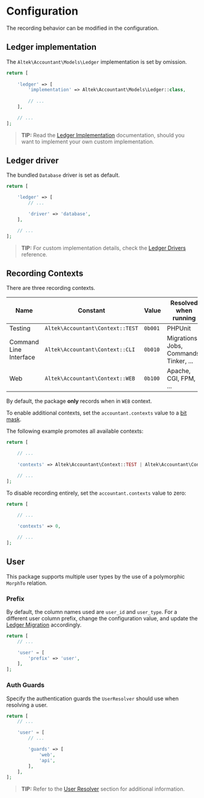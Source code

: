 # Configuration
The recording behavior can be modified in the configuration.

## Ledger implementation
The `Altek\Accountant\Models\Ledger` implementation is set by omission.

```php
return [
    
    'ledger' => [
        'implementation' => Altek\Accountant\Models\Ledger::class,
        
        // ...
    ],

    // ...
];
```

> **TIP:** Read the [Ledger Implementation](ledger-implementation.md) documentation, should you want to implement your own custom implementation.

## Ledger driver
The bundled `Database` driver is set as default.

```php
return [

    'ledger' => [
        // ...

        'driver' => 'database',
    ],

    // ...
];
```

> **TIP:** For custom implementation details, check the [Ledger Drivers](ledger-drivers.md) reference.

## Recording Contexts
There are three recording contexts.

Name                   | Constant                         | Value   | Resolved when running
-----------------------|----------------------------------|---------|----------------------------------------
Testing                | `Altek\Accountant\Context::TEST` | `0b001` | PHPUnit
Command Line Interface | `Altek\Accountant\Context::CLI`  | `0b010` | Migrations, Jobs, Commands, Tinker, ...
Web                    | `Altek\Accountant\Context::WEB`  | `0b100` | Apache, CGI, FPM, ...

By default, the package **only** records when in `WEB` context.

To enable additional contexts, set the `accountant.contexts` value to a [bit mask](https://en.wikipedia.org/wiki/Mask_(computing)).

The following example promotes all available contexts:

```php
return [

    // ...
    
    'contexts' => Altek\Accountant\Context::TEST | Altek\Accountant\Context::CLI | Altek\Accountant\Context::WEB,

    // ...
];
```

To disable recording entirely, set the `accountant.contexts` value to zero:

```php
return [

    // ...
    
    'contexts' => 0,

    // ...
];
```

## User
This package supports multiple user types by the use of a polymorphic `MorphTo` relation.

### Prefix
By default, the column names used are `user_id` and `user_type`. For a different user column prefix, change the configuration value, and update the [Ledger Migration](ledger-migration.md) accordingly.

```php
return [
    // ...

    'user' = [
        'prefix' => 'user',
    ],
];
```

### Auth Guards
Specify the authentication guards the `UserResolver` should use when resolving a user.

```php
return [
    // ...

    'user' = [
        // ...

        'guards' => [
            'web',
            'api',
        ],
    ],
];
```

> **TIP:** Refer to the [User Resolver](resolvers.md#user-resolver) section for additional information.
